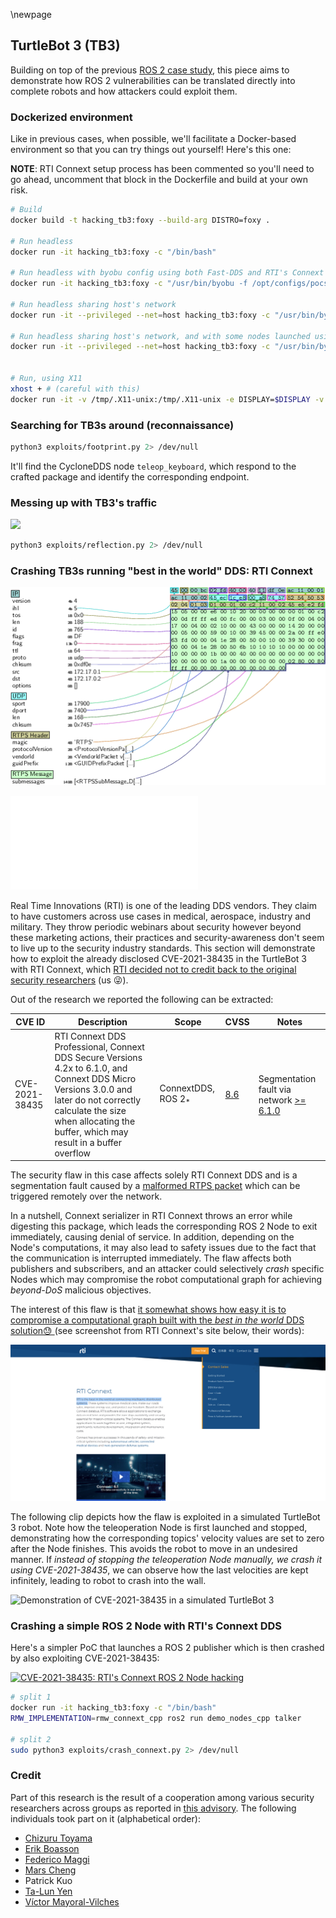 \newpage

## TurtleBot 3 (TB3)

Building on top of the previous [ROS 2 case study](../2_ros2), this piece aims to demonstrate how ROS 2 vulnerabilities can be translated directly into complete robots and how attackers could exploit them.

### Dockerized environment
Like in previous cases, when possible, we'll facilitate a Docker-based environment so that you can try things out yourself! Here's this one:

**NOTE**: RTI Connext setup process has been commented so you'll need to go ahead, uncomment that block in the Dockerfile and build at your own risk.

```bash
# Build
docker build -t hacking_tb3:foxy --build-arg DISTRO=foxy .

# Run headless
docker run -it hacking_tb3:foxy -c "/bin/bash"

# Run headless with byobu config using both Fast-DDS and RTI's Connext
docker run -it hacking_tb3:foxy -c "/usr/bin/byobu -f /opt/configs/pocs_headless_connext.conf attach"

# Run headless sharing host's network
docker run -it --privileged --net=host hacking_tb3:foxy -c "/usr/bin/byobu -f /opt/configs/pocs_headless.conf attach"

# Run headless sharing host's network, and with some nodes launched using OpenDDS
docker run -it --privileged --net=host hacking_tb3:foxy -c "/usr/bin/byobu -f /opt/configs/pocs_headless_opendds.conf attach"


# Run, using X11
xhost + # (careful with this)
docker run -it -v /tmp/.X11-unix:/tmp/.X11-unix -e DISPLAY=$DISPLAY -v $HOME/.Xauthority:/home/xilinx/.Xauthority hacking_tb3:foxy -c "/usr/bin/byobu -f /opt/configs/pocs_connext.conf attach"

```

### Searching for TB3s around (reconnaissance)

```bash
python3 exploits/footprint.py 2> /dev/null
```

It'll find the CycloneDDS node `teleop_keyboard`, which respond to the crafted package and identify the corresponding endpoint.


### Messing up with TB3's traffic

![](../../images/2021/tb3_reflection.gif)

```bash
python3 exploits/reflection.py 2> /dev/null
```


### Crashing TB3s running "best in the world" DDS: RTI Connext

![](../../images/2021/connext_crasher.png)

![An RTPS package with an incorrect parameterLength](images/2021/connext_crasher.pdf)


Real Time Innovations (RTI) is one of the leading DDS vendors. They claim to have customers across use cases in medical, aerospace, industry and military. They throw periodic webinars about security however beyond these marketing actions, their practices and security-awareness don't seem to live up to the security industry standards. This section will demonstrate how to exploit the already disclosed CVE-2021-38435 in the TurtleBot 3 with RTI Connext, which  [RTI decided not to credit back to the original security researchers](https://community.rti.com/kb/ics-cert-security-notice-ics-vu-575352-vu770071) (us 😜).

Out of the research we reported the following can be extracted:


| CVE ID | Description | Scope    |  CVSS    | Notes  |
|--------|-------------|----------|----------|--------|
| CVE-2021-38435 | RTI Connext DDS Professional, Connext DDS Secure Versions 4.2x to 6.1.0, and Connext DDS Micro Versions  3.0.0 and later do not correctly calculate the size when allocating the buffer, which may result in a buffer  overflow | ConnextDDS, ROS 2<sub>*</sub>   | [8.6](https://www.first.org/cvss/calculator/3.0#CVSS:3.0/AV:N/AC:L/PR:N/UI:N/S:U/C:L/I:L/A:H/E:P/RL:O/RC:C/CR:M/AR:H) | Segmentation fault via network   [>= 6.1.0](https://community.rti.com/kb/ics-cert-security-notice-ics-vu-575352-vu770071) |


The security flaw in this case affects solely RTI Connext DDS and is a segmentation fault caused by a [malformed RTPS packet](exploits/crash_connext.py) which can be triggered remotely over the network.

In a nutshell, Connext serializer in RTI Connext throws an error while digesting this package, which leads the corresponding ROS 2 Node to exit immediately, causing denial of service. In addition, depending on the Node's computations, it may also lead to safety issues due to the fact that the communication is interrupted immediately. The flaw affects both publishers and subscribers, and an attacker could selectively *crash* specific Nodes which may compromise the robot computational graph for achieving *beyond-DoS* malicious objectives.


The interest of this flaw is that <ins>it somewhat shows how easy it is to compromise a computational graph built with the *best in the world* DDS solution😓 </ins> (see screenshot from RTI Connext's site below, their words):

![RTI Connext's website claim to be the "best in the world" at connecting intelligent, distributed systems.](../../images/2021/rti_connext.png)



The following clip depicts how the flaw is exploited in a simulated TurtleBot 3 robot. Note how the teleoperation Node is first launched and stopped, demonstrating how the corresponding topics' velocity values are set to zero after the Node finishes. This avoids the robot to move in an undesired manner. If *instead of stopping the teleoperation Node manually, we crash it using CVE-2021-38435*, we can observe how the last velocities are kept infinitely, leading to robot  to crash into the wall.

![Demonstration of CVE-2021-38435 in a simulated TurtleBot 3](../../images/2021/tb3_connext_simulation.gif)



### Crashing a simple ROS 2 Node with RTI's Connext DDS
Here's a simpler PoC that launches a ROS 2 publisher which is then crashed by also exploiting CVE-2021-38435:

[![CVE-2021-38435: RTI's Connext ROS 2 Node hacking](https://asciinema.org/a/451837.svg)](https://asciinema.org/a/451837)

```bash
# split 1
docker run -it hacking_tb3:foxy -c "/bin/bash"
RMW_IMPLEMENTATION=rmw_connext_cpp ros2 run demo_nodes_cpp talker

# split 2
sudo python3 exploits/crash_connext.py 2> /dev/null
```

### Credit
Part of this research is the result of a cooperation among various security researchers across groups as reported in [this advisory](https://us-cert.cisa.gov/ics/advisories/icsa-21-315-02). The following individuals took part on it (alphabetical order):

- [Chizuru Toyama](https://www.linkedin.com/in/chizuru-toyama-0a070427/)
- [Erik Boasson](https://www.linkedin.com/in/erik-boasson-21344912/)
- [Federico Maggi](https://www.linkedin.com/in/phretor)
- [Mars Cheng](https://www.linkedin.com/in/marscheng93/)
- Patrick Kuo
- [Ta-Lun Yen](https://www.linkedin.com/in/evsfy/)
- [Víctor Mayoral-Vilches](https://www.linkedin.com/in/vmayoral/)
